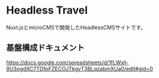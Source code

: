 # Headless Travel
Nuxt.jsとmicroCMSで開発したHeadlessCMSサイトです。


## 基盤構成ドキュメント
https://docs.google.com/spreadsheets/d/1fLWxlj-9U3ogdXC7TDfpFZECOJTkgyT3BLqzabmXUa0/edit#gid=0
